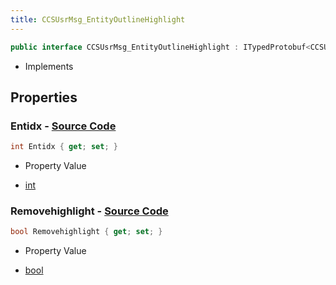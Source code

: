 ```yaml
---
title: CCSUsrMsg_EntityOutlineHighlight
---
```


```csharp
public interface CCSUsrMsg_EntityOutlineHighlight : ITypedProtobuf<CCSUsrMsg_EntityOutlineHighlight>, INativeHandle, INetMessage<CCSUsrMsg_EntityOutlineHighlight>, IDisposable
```

- Implements

## Properties

### **Entidx** - [Source Code](https://github.com/swiftly-solution/swiftlys2/blob/main/managed/src/SwiftlyS2.Generated/Protobufs/Interfaces/CCSUsrMsg_EntityOutlineHighlight.cs#L18)

```csharp
int Entidx { get; set; }
```

- Property Value

- [int](https://learn.microsoft.com/dotnet/api/system.int32)

### **Removehighlight** - [Source Code](https://github.com/swiftly-solution/swiftlys2/blob/main/managed/src/SwiftlyS2.Generated/Protobufs/Interfaces/CCSUsrMsg_EntityOutlineHighlight.cs#L21)

```csharp
bool Removehighlight { get; set; }
```

- Property Value

- [bool](https://learn.microsoft.com/dotnet/api/system.boolean)

